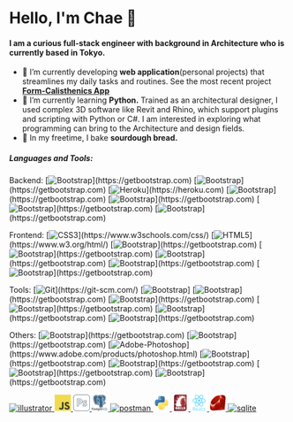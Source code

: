 <h1>Hello, I'm Chae 🦋 </h1>
<h4>I am a curious full-stack engineer with background in Architecture who is currently based in Tokyo.</h4>


- 🔭 I’m currently developing **web application**(personal projects) that streamlines my daily tasks and routines. See the most recent project <a href="https://github.com/chaeshin/form_calisthenics_app" target="_blank" rel="noreferrer">**Form-Calisthenics App**</a>
- 🌱 I’m currently learning **Python.** Trained as an architectural designer, I used complex 3D software like Revit and Rhino, which support plugins and scripting with Python or C#. I am interested in exploring what programming can bring to the Architecture and design fields.
- 🍞 In my freetime, I bake **sourdough bread.**


<h5 align="left">Languages and Tools:</h5>
<p align="left">Backend: 
[<img src='https://cdn.jsdelivr.net/npm/simple-icons@3.0.1/icons/bootstrap.svg' alt='Bootstrap' height='30'>](https://getbootstrap.com) 
[<img src='https://cdn.jsdelivr.net/npm/simple-icons@3.0.1/icons/bootstrap.svg' alt='Bootstrap' height='30'>](https://getbootstrap.com) 
[<img src='https://cdn.jsdelivr.net/npm/simple-icons@3.0.1/icons/Heroku.svg' alt='Heroku' height='30'>](https://heroku.com)
[<img src='https://cdn.jsdelivr.net/npm/simple-icons@3.0.1/icons/bootstrap.svg' alt='Bootstrap' height='30'>](https://getbootstrap.com) 
[<img src='https://cdn.jsdelivr.net/npm/simple-icons@3.0.1/icons/bootstrap.svg' alt='Bootstrap' height='30'>](https://getbootstrap.com) 
[<img src='https://cdn.jsdelivr.net/npm/simple-icons@3.0.1/icons/bootstrap.svg' alt='Bootstrap' height='30'>](https://getbootstrap.com) 
[<img src='https://cdn.jsdelivr.net/npm/simple-icons@3.0.1/icons/bootstrap.svg' alt='Bootstrap' height='30'>](https://getbootstrap.com) 
</p>

<p align="left">Frontend: 
[<img src='https://cdn.jsdelivr.net/npm/simple-icons@3.0.1/icons/CSS3.svg' alt='CSS3' height='30'>](https://www.w3schools.com/css/) 
[<img src='https://cdn.jsdelivr.net/npm/simple-icons@3.0.1/icons/HTML5.svg' alt='HTML5' height='30'>](https://www.w3.org/html/) 
[<img src='https://cdn.jsdelivr.net/npm/simple-icons@3.0.1/icons/bootstrap.svg' alt='Bootstrap' height='30'>](https://getbootstrap.com) 
[<img src='https://cdn.jsdelivr.net/npm/simple-icons@3.0.1/icons/bootstrap.svg' alt='Bootstrap' height='30'>](https://getbootstrap.com) 
[<img src='https://cdn.jsdelivr.net/npm/simple-icons@3.0.1/icons/bootstrap.svg' alt='Bootstrap' height='30'>](https://getbootstrap.com) 
[<img src='https://cdn.jsdelivr.net/npm/simple-icons@3.0.1/icons/bootstrap.svg' alt='Bootstrap' height='30'>](https://getbootstrap.com) 
[<img src='https://cdn.jsdelivr.net/npm/simple-icons@3.0.1/icons/bootstrap.svg' alt='Bootstrap' height='30'>](https://getbootstrap.com) 
</p>

<p align="left">Tools: 
[<img src='https://cdn.jsdelivr.net/npm/simple-icons@3.0.1/icons/Git.svg' alt='Git' height='30'>](https://git-scm.com/) 
[<img src='https://cdn.jsdelivr.net/npm/simple-icons@3.0.1/icons/bootstrap.svg' alt='Bootstrap' height='30'>]
[<img src='https://cdn.jsdelivr.net/npm/simple-icons@3.0.1/icons/bootstrap.svg' alt='Bootstrap' height='30'>](https://getbootstrap.com) 
[<img src='https://cdn.jsdelivr.net/npm/simple-icons@3.0.1/icons/bootstrap.svg' alt='Bootstrap' height='30'>](https://getbootstrap.com) 
[<img src='https://cdn.jsdelivr.net/npm/simple-icons@3.0.1/icons/bootstrap.svg' alt='Bootstrap' height='30'>](https://getbootstrap.com) 
[<img src='https://cdn.jsdelivr.net/npm/simple-icons@3.0.1/icons/bootstrap.svg' alt='Bootstrap' height='30'>](https://getbootstrap.com) 
[<img src='https://cdn.jsdelivr.net/npm/simple-icons@3.0.1/icons/bootstrap.svg' alt='Bootstrap' height='30'>](https://getbootstrap.com) 
</p>

<p align="left">Others: 
[<img src='https://cdn.jsdelivr.net/npm/simple-icons@3.0.1/icons/bootstrap.svg' alt='Bootstrap' height='30'>](https://getbootstrap.com) 
[<img src='https://cdn.jsdelivr.net/npm/simple-icons@3.0.1/icons/bootstrap.svg' alt='Bootstrap' height='30'>](https://getbootstrap.com) 
[<img src='https://cdn.jsdelivr.net/npm/simple-icons@3.0.1/icons/Adobe Photoshop.svg' alt='Adobe-Photoshop' height='30'>](https://www.adobe.com/products/photoshop.html)
[<img src='https://cdn.jsdelivr.net/npm/simple-icons@3.0.1/icons/bootstrap.svg' alt='Bootstrap' height='30'>](https://getbootstrap.com) 
[<img src='https://cdn.jsdelivr.net/npm/simple-icons@3.0.1/icons/bootstrap.svg' alt='Bootstrap' height='30'>](https://getbootstrap.com) 
[<img src='https://cdn.jsdelivr.net/npm/simple-icons@3.0.1/icons/bootstrap.svg' alt='Bootstrap' height='30'>](https://getbootstrap.com) 
[<img src='https://cdn.jsdelivr.net/npm/simple-icons@3.0.1/icons/bootstrap.svg' alt='Bootstrap' height='30'>](https://getbootstrap.com) 
</p>
  
  
  <a href="https://www.adobe.com/in/products/illustrator.html" target="_blank" rel="noreferrer"> 
    <img src="https://www.vectorlogo.zone/logos/adobe_illustrator/adobe_illustrator-icon.svg" alt="illustrator" width="30" height="30"/> 
  </a> 
  
  <a href="https://developer.mozilla.org/en-US/docs/Web/JavaScript" target="_blank" rel="noreferrer"> 
    <img src="https://raw.githubusercontent.com/devicons/devicon/master/icons/javascript/javascript-original.svg" alt="javascript" width="30" height="30"/> 
  </a> 
  
  <a href="https://www.photoshop.com/en" target="_blank" rel="noreferrer"> 
    <img src="https://raw.githubusercontent.com/devicons/devicon/master/icons/photoshop/photoshop-line.svg" alt="photoshop" width="30" height="30"/> 
  </a> 
  
  <a href="https://www.postgresql.org" target="_blank" rel="noreferrer"> 
    <img src="https://raw.githubusercontent.com/devicons/devicon/master/icons/postgresql/postgresql-original-wordmark.svg" alt="postgresql" width="30" height="30"/> 
  </a> 
  
  <a href="https://postman.com" target="_blank" rel="noreferrer"> 
    <img src="https://www.vectorlogo.zone/logos/getpostman/getpostman-icon.svg" alt="postman" width="30" height="30"/> 
  </a> 
  
  <a href="https://www.python.org" target="_blank" rel="noreferrer"> 
    <img src="https://raw.githubusercontent.com/devicons/devicon/master/icons/python/python-original.svg" alt="python" width="30" height="30"/> 
  </a> 
  
  <a href="https://rubyonrails.org" target="_blank" rel="noreferrer"> 
    <img src="https://raw.githubusercontent.com/devicons/devicon/master/icons/rails/rails-original-wordmark.svg" alt="rails" width="30" height="30"/> 
  </a> 
  
  <a href="https://reactjs.org/" target="_blank" rel="noreferrer"> 
    <img src="https://raw.githubusercontent.com/devicons/devicon/master/icons/react/react-original-wordmark.svg" alt="react" width="30" height="30"/> 
  </a> 
  
  <a href="https://www.ruby-lang.org/en/" target="_blank" rel="noreferrer"> 
    <img src="https://raw.githubusercontent.com/devicons/devicon/master/icons/ruby/ruby-original.svg" alt="ruby" width="30" height="30"/> 
  </a> 
  
  <a href="https://www.sqlite.org/" target="_blank" rel="noreferrer"> 
    <img src="https://www.vectorlogo.zone/logos/sqlite/sqlite-icon.svg" alt="sqlite" width="30" height="30"/> 
  </a> 
  

